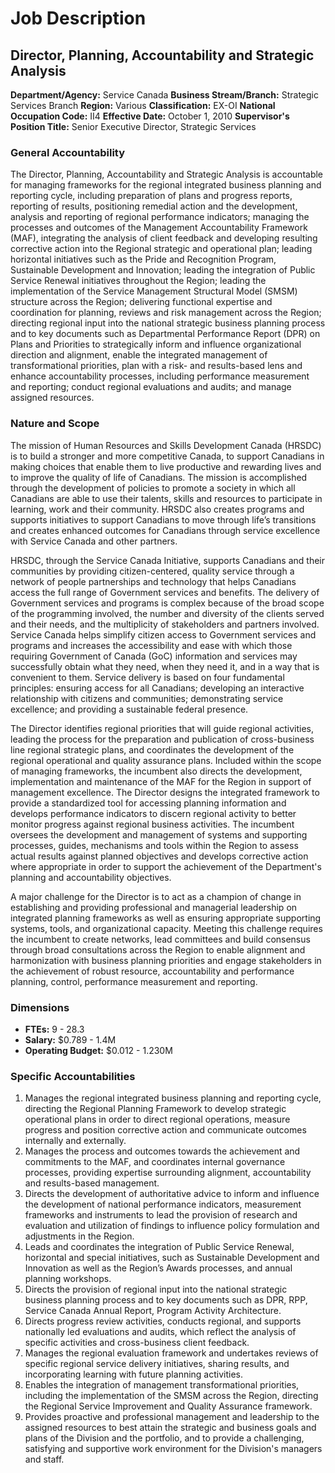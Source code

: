 # Job Description

## Director, Planning, Accountability and Strategic Analysis

**Department/Agency:** Service Canada
**Business Stream/Branch:** Strategic Services Branch
**Region:** Various
**Classification:** EX-OI
**National Occupation Code:** II4
**Effective Date:** October 1, 2010
**Supervisor's Position Title:** Senior Executive Director, Strategic Services

### General Accountability

The Director, Planning, Accountability and Strategic Analysis is accountable for managing frameworks for the regional integrated business planning and reporting cycle, including preparation of plans and progress reports, reporting of results, positioning remedial action and the development, analysis and reporting of regional performance indicators; managing the processes and outcomes of the Management Accountability Framework (MAF), integrating the analysis of client feedback and developing resulting corrective action into the Regional strategic and operational plan; leading horizontal initiatives such as the Pride and Recognition Program, Sustainable Development and Innovation; leading the integration of Public Service Renewal initiatives throughout the Region; leading the implementation of the Service Management Structural Model (SMSM) structure across the Region; delivering functional expertise and coordination for planning, reviews and risk management across the Region; directing regional input into the national strategic business planning process and to key documents such as Departmental Performance Report (DPR) on Plans and Priorities to strategically inform and influence organizational direction and alignment, enable the integrated management of transformational priorities, plan with a risk- and results-based lens and enhance accountability processes, including performance measurement and reporting; conduct regional evaluations and audits; and manage assigned resources.

### Nature and Scope

The mission of Human Resources and Skills Development Canada (HRSDC) is to build a stronger and more competitive Canada, to support Canadians in making choices that enable them to live productive and rewarding lives and to improve the quality of life of Canadians. The mission is accomplished through the development of policies to promote a society in which all Canadians are able to use their talents, skills and resources to participate in learning, work and their community. HRSDC also creates programs and supports initiatives to support Canadians to move through life’s transitions and creates enhanced outcomes for Canadians through service excellence with Service Canada and other partners.

HRSDC, through the Service Canada Initiative, supports Canadians and their communities by providing citizen-centered, quality service through a network of people partnerships and technology that helps Canadians access the full range of Government services and benefits. The delivery of Government services and programs is complex because of the broad scope of the programming involved, the number and diversity of the clients served and their needs, and the multiplicity of stakeholders and partners involved. Service Canada helps simplify citizen access to Government services and programs and increases the accessibility and ease with which those requiring Government of Canada (GoC) information and services may successfully obtain what they need, when they need it, and in a way that is convenient to them. Service delivery is based on four fundamental principles: ensuring access for all Canadians; developing an interactive relationship with citizens and communities; demonstrating service excellence; and providing a sustainable federal presence.

The Director identifies regional priorities that will guide regional activities, leading the process for the preparation and publication of cross-business line regional strategic plans, and coordinates the development of the regional operational and quality assurance plans. Included within the scope of managing frameworks, the incumbent also directs the development, implementation and maintenance of the MAF for the Region in support of management excellence. The Director designs the integrated framework to provide a standardized tool for accessing planning information and develops performance indicators to discern regional activity to better monitor progress against regional business activities. The incumbent oversees the development and management of systems and supporting processes, guides, mechanisms and tools within the Region to assess actual results against planned objectives and develops corrective action where appropriate in order to support the achievement of the Department's planning and accountability objectives.

A major challenge for the Director is to act as a champion of change in establishing and providing professional and managerial leadership on integrated planning frameworks as well as ensuring appropriate supporting systems, tools, and organizational capacity. Meeting this challenge requires the incumbent to create networks, lead committees and build consensus through broad consultations across the Region to enable alignment and harmonization with business planning priorities and engage stakeholders in the achievement of robust resource, accountability and performance planning, control, performance measurement and reporting.

### Dimensions

*   **FTEs:** 9 - 28.3
*   **Salary:** $0.789 - 1.4M
*   **Operating Budget:** $0.012 - 1.230M

### Specific Accountabilities

1.  Manages the regional integrated business planning and reporting cycle, directing the Regional Planning Framework to develop strategic operational plans in order to direct regional operations, measure progress and position corrective action and communicate outcomes internally and externally.
2.  Manages the process and outcomes towards the achievement and commitments to the MAF, and coordinates internal governance processes, providing expertise surrounding alignment, accountability and results-based management.
3.  Directs the development of authoritative advice to inform and influence the development of national performance indicators, measurement frameworks and instruments to lead the provision of research and evaluation and utilization of findings to influence policy formulation and adjustments in the Region.
4.  Leads and coordinates the integration of Public Service Renewal, horizontal and special initiatives, such as Sustainable Development and Innovation as well as the Region’s Awards processes, and annual planning workshops.
5.  Directs the provision of regional input into the national strategic business planning process and to key documents such as DPR, RPP, Service Canada Annual Report, Program Activity Architecture.
6.  Directs progress review activities, conducts regional, and supports nationally led evaluations and audits, which reflect the analysis of specific activities and cross-business client feedback.
7.  Manages the regional evaluation framework and undertakes reviews of specific regional service delivery initiatives, sharing results, and incorporating learning with future planning activities.
8.  Enables the integration of management transformational priorities, including the implementation of the SMSM across the Region, directing the Regional Service Improvement and Quality Assurance framework.
9.  Provides proactive and professional management and leadership to the assigned resources to best attain the strategic and business goals and plans of the Division and the portfolio, and to provide a challenging, satisfying and supportive work environment for the Division's managers and staff.
